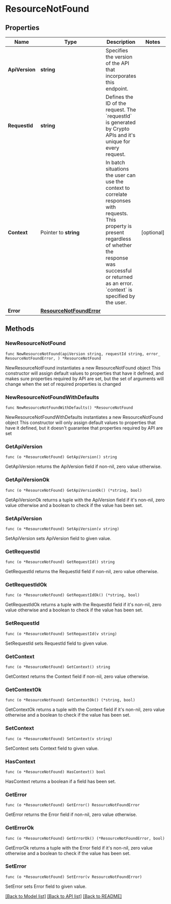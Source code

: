 # ResourceNotFound

## Properties

Name | Type | Description | Notes
------------ | ------------- | ------------- | -------------
**ApiVersion** | **string** | Specifies the version of the API that incorporates this endpoint. | 
**RequestId** | **string** | Defines the ID of the request. The &#x60;requestId&#x60; is generated by Crypto APIs and it&#39;s unique for every request. | 
**Context** | Pointer to **string** | In batch situations the user can use the context to correlate responses with requests. This property is present regardless of whether the response was successful or returned as an error. &#x60;context&#x60; is specified by the user. | [optional] 
**Error** | [**ResourceNotFoundError**](ResourceNotFoundError.md) |  | 

## Methods

### NewResourceNotFound

`func NewResourceNotFound(apiVersion string, requestId string, error_ ResourceNotFoundError, ) *ResourceNotFound`

NewResourceNotFound instantiates a new ResourceNotFound object
This constructor will assign default values to properties that have it defined,
and makes sure properties required by API are set, but the set of arguments
will change when the set of required properties is changed

### NewResourceNotFoundWithDefaults

`func NewResourceNotFoundWithDefaults() *ResourceNotFound`

NewResourceNotFoundWithDefaults instantiates a new ResourceNotFound object
This constructor will only assign default values to properties that have it defined,
but it doesn't guarantee that properties required by API are set

### GetApiVersion

`func (o *ResourceNotFound) GetApiVersion() string`

GetApiVersion returns the ApiVersion field if non-nil, zero value otherwise.

### GetApiVersionOk

`func (o *ResourceNotFound) GetApiVersionOk() (*string, bool)`

GetApiVersionOk returns a tuple with the ApiVersion field if it's non-nil, zero value otherwise
and a boolean to check if the value has been set.

### SetApiVersion

`func (o *ResourceNotFound) SetApiVersion(v string)`

SetApiVersion sets ApiVersion field to given value.


### GetRequestId

`func (o *ResourceNotFound) GetRequestId() string`

GetRequestId returns the RequestId field if non-nil, zero value otherwise.

### GetRequestIdOk

`func (o *ResourceNotFound) GetRequestIdOk() (*string, bool)`

GetRequestIdOk returns a tuple with the RequestId field if it's non-nil, zero value otherwise
and a boolean to check if the value has been set.

### SetRequestId

`func (o *ResourceNotFound) SetRequestId(v string)`

SetRequestId sets RequestId field to given value.


### GetContext

`func (o *ResourceNotFound) GetContext() string`

GetContext returns the Context field if non-nil, zero value otherwise.

### GetContextOk

`func (o *ResourceNotFound) GetContextOk() (*string, bool)`

GetContextOk returns a tuple with the Context field if it's non-nil, zero value otherwise
and a boolean to check if the value has been set.

### SetContext

`func (o *ResourceNotFound) SetContext(v string)`

SetContext sets Context field to given value.

### HasContext

`func (o *ResourceNotFound) HasContext() bool`

HasContext returns a boolean if a field has been set.

### GetError

`func (o *ResourceNotFound) GetError() ResourceNotFoundError`

GetError returns the Error field if non-nil, zero value otherwise.

### GetErrorOk

`func (o *ResourceNotFound) GetErrorOk() (*ResourceNotFoundError, bool)`

GetErrorOk returns a tuple with the Error field if it's non-nil, zero value otherwise
and a boolean to check if the value has been set.

### SetError

`func (o *ResourceNotFound) SetError(v ResourceNotFoundError)`

SetError sets Error field to given value.



[[Back to Model list]](../README.md#documentation-for-models) [[Back to API list]](../README.md#documentation-for-api-endpoints) [[Back to README]](../README.md)


